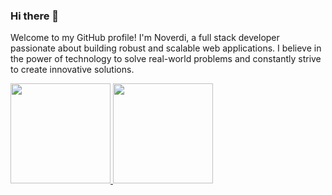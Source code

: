 ### Hi there 👋

Welcome to my GitHub profile! I'm Noverdi, a full stack developer passionate about building robust and scalable web applications.
I believe in the power of technology to solve real-world problems and constantly strive to create innovative solutions.

<p align="left">
<a href="https://github.com/noverdy">
  <img height="160em"src="https://github-readme-stats-eight-theta.vercel.app/api?username=noverdy&show_icons=true&theme=algolia&include_all_commits=true&count_private=true"/>
  <img height="160em"src="https://github-readme-stats-eight-theta.vercel.app/api/top-langs/?username=noverdy&layout=compact&langs_count=8&theme=algolia"/>
</a>
</p>
